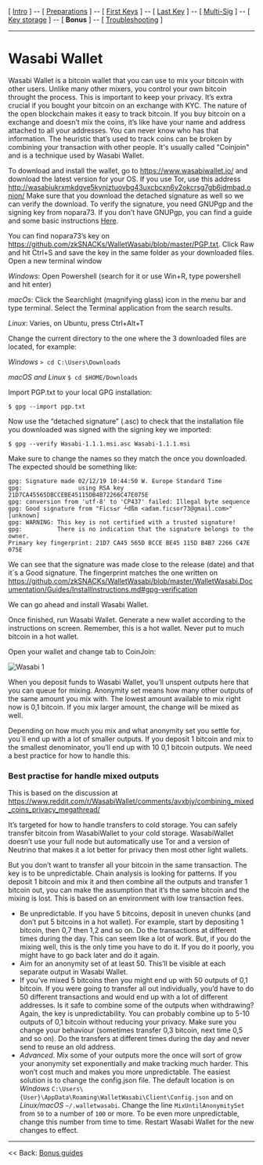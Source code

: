 [ [Intro](README.md) ] -- [ [Preparations]( hodl-guide_10_preparations.md) ] -- [ [First Keys](hodl-guide_20_first-keys.md) ] -- [ [Last Key](hodl-guide_30_last-key.md) ] -- [ [Multi-Sig](hodl-guide_40_multi-sig.md) ] -- [ [Key storage](hodl-guide_50_key-storage.md
) ] -- [ **Bonus** ] -- [ [Troubleshooting](hodl-guide_70_troubleshooting.md) ]

---

# Wasabi Wallet

Wasabi Wallet is a bitcoin wallet that you can use to mix your bitcoin with other users. Unlike many other mixers, you control your own bitcoin throught the process. This is important to keep your privacy. It’s extra crucial if you bought your bitcoin on an exchange with KYC. The nature of the open blockchain makes it easy to track bitcoin. If you buy bitcoin on a exchange and doesn’t mix the coins, it’s like have your name and address attached to all your addresses. You can never know who has that information. The heuristic that’s used to track coins can be broken by combining your transaction with other people.
It's usually called "Coinjoin" and is a technique used by Wasabi Wallet.

To download and install the wallet, go to https://www.wasabiwallet.io/ and download the latest version for your OS. If you use Tor, use this address http://wasabiukrxmkdgve5kynjztuovbg43uxcbcxn6y2okcrsg7gb6jdmbad.onion/
Make sure that you download the detached signature as well so we can verify the download.
To verify the signature, you need GNUPgp and the signing key from nopara73.
If you don’t have GNUPgp, you can find a guide and some basic instructions [Here]( https://github.com/HelgeHunding/guides/blob/master/hodl-guide/hodl-guide_10_preparations.md#first-steps). 

You can find nopara73’s key on https://github.com/zkSNACKs/WalletWasabi/blob/master/PGP.txt. Click Raw and hit Ctrl+S and save the key in the same folder as your downloaded files. 
Open a new terminal window

*Windows*: Open Powershell (search for it or use Win+R, type powershell and hit enter)

*macOs*: Click the Searchlight (magnifying glass) icon in the menu bar and type terminal. Select the Terminal application from the search results.

*Linux*: Varies, on Ubuntu, press Ctrl+Alt+T

Change the current directory to the one where the 3 downloaded files are located, for example:

*Windows*  `> cd C:\Users\Downloads`

*macOS and Linux* `$ cd $HOME/Downloads`

Import PGP.txt to your local GPG installation:

`$ gpg --import pgp.txt`

Now use the “detached signature” (.asc) to check that the installation file you downloaded was signed with the signing key we imported:

`$ gpg --verify Wasabi-1.1.1.msi.asc Wasabi-1.1.1.msi`

Make sure to change the names so they match the once you downloaded.
The expected should be something like:
```
gpg: Signature made 02/12/19 10:44:50 W. Europe Standard Time
gpg:                using RSA key 21D7CA45565DBCCEBE45115DB4B72266C47E075E
gpg: conversion from 'utf-8' to 'CP437' failed: Illegal byte sequence
gpg: Good signature from "Fics≤r ┴dßm <adam.ficsor73@gmail.com>" [unknown]
gpg: WARNING: This key is not certified with a trusted signature!
gpg:          There is no indication that the signature belongs to the owner.
Primary key fingerprint: 21D7 CA45 565D BCCE BE45 115D B4B7 2266 C47E 075E
```
We can see that the signature was made close to the release (date) and that it´s a Good signature. The fingerprint matches the one written on https://github.com/zkSNACKs/WalletWasabi/blob/master/WalletWasabi.Documentation/Guides/InstallInstructions.md#gpg-verification

We can go ahead and install Wasabi Wallet.

Once finished, run Wasabi Wallet. Generate a new wallet according to the instructions on screen. Remember, this is a hot wallet. Never put to much bitcoin in a hot wallet.

Open your wallet and change tab to CoinJoin:

![Wasabi 1](62_wasabi_1.png)

When you deposit funds to Wasabi Wallet, you’ll unspent outputs here that you can queue for mixing. 
Anonymity set means how many other outputs of the same amount you mix with. The lowest amount available to mix right now is 0,1 bitcoin. If you mix larger amount, the change will be mixed as well. 

Depending on how much you mix and what anonymity set you settle for, you´ll end up with a lot of smaller outputs. If you deposit 1 bitcoin and mix to the smallest denominator, you’ll end up with 10 0,1 bitcoin outputs. We need a best practice for how to handle this.

### Best practise for handle mixed outputs

This is based on the discussion at https://www.reddit.com/r/WasabiWallet/comments/avxbjy/combining_mixed_coins_privacy_megathread/

It’s targeted for how to handle transfers to cold storage. You can safely transfer bitcoin from WasabiWallet to your cold storage. WasabiWallet doesn’t use your full node but automatically use Tor and a version of Neutrino that makes it a lot better for privacy then most other light wallets.

But you don’t want to transfer all your bitcoin in the same transaction. The key is to be unpredictable. Chain analysis is looking for patterns. If you deposit 1 bitcoin and mix it and then combine all the outputs and transfer 1 bitcoin out, you can make the assumption that it’s the same bitcoin and the mixing is lost. This is based on an environment with low transaction fees.

* Be unpredictable. If you have 5 bitcoins, deposit in uneven chunks (and don’t put 5 bitcoins in a hot wallet). For example, start by depositing 1 bitcoin, then 0,7 then 1,2 and so on. Do the transactions at different times during the day. This can seem like a lot of work. But, if you do the mixing well, this is the only time you have to do it. If you do it poorly, you might have to go back later and do it again. 
* Aim for an anonymity set of at least 50. This’ll be visible at each separate output in Wasabi Wallet.
* If you’ve mixed 5 bitcoins then you might end up with 50 outputs of 0,1 bitcoin. If you were going to transfer all out individually, you’d have to do 50 different transactions and would end up with a lot of different addresses. Is it safe to combine some of the outputs when withdrawing? Again, the key is unpredictability. You can probably combine up to 5-10 outputs of 0,1 bitcoin without reducing your privacy. Make sure you change your behaviour (sometimes transfer 0,3 bitcoin, next time 0,5 and so on). Do the transfers at different times during the day and never send to reuse an old address. 
* *Advanced*. Mix some of your outputs more the once will sort of grow your anonymity set exponentially and make tracking much harder. This won’t cost much and makes you more unpredictable. The easiest solution is to change the config.json file. The default location is on *Windows* `C:\Users\{User}\AppData\Roaming\WalletWasabi\Client\Config.json` and on *Linux/macOS* `~/.walletwasabi`. Change the line `MixUntilAnonymitySet` from `50` to a number of `100` or more. To be even more unpredictable, change this number from time to time. Restart Wasabi Wallet for the new changes to effect.

------

<< Back: [Bonus guides](hodl-guide_60_bonus.md) 
